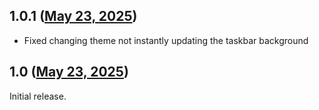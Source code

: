 ## 1.0.1 ([May 23, 2025](https://github.com/ramensoftware/windhawk-mods/blob/b7fcaa082c1c749bb3cdd7ab92ac6b677eab2697/mods/auto-theme-switcher.wh.cpp))

- Fixed changing theme not instantly updating the taskbar background

## 1.0 ([May 23, 2025](https://github.com/ramensoftware/windhawk-mods/blob/3afd45f99c7c92b201a434255d5532ba6cd225df/mods/auto-theme-switcher.wh.cpp))

Initial release.
